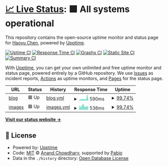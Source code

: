 # [📈 Live Status](https://demo.upptime.js.org): <!--live status--> **🟩 All systems operational**

This repository contains the open-source uptime monitor and status page for [Haoyu Chen](https://blog.null-qwerty.work), powered by [Upptime](https://github.com/upptime/upptime).

[![Uptime CI](https://github.com/null-qwerty/status/workflows/Uptime%20CI/badge.svg)](https://github.com/null-qwerty/status/actions?query=workflow%3A%22Uptime+CI%22)
[![Response Time CI](https://github.com/null-qwerty/status/workflows/Response%20Time%20CI/badge.svg)](https://github.com/null-qwerty/status/actions?query=workflow%3A%22Response+Time+CI%22)
[![Graphs CI](https://github.com/null-qwerty/status/workflows/Graphs%20CI/badge.svg)](https://github.com/null-qwerty/status/actions?query=workflow%3A%22Graphs+CI%22)
[![Static Site CI](https://github.com/null-qwerty/status/workflows/Static%20Site%20CI/badge.svg)](https://github.com/null-qwerty/status/actions?query=workflow%3A%22Static+Site+CI%22)
[![Summary CI](https://github.com/null-qwerty/status/workflows/Summary%20CI/badge.svg)](https://github.com/null-qwerty/status/actions?query=workflow%3A%22Summary+CI%22)

With [Upptime](https://upptime.js.org), you can get your own unlimited and free uptime monitor and status page, powered entirely by a GitHub repository. We use [Issues](https://github.com/null-qwerty/status/issues) as incident reports, [Actions](https://github.com/null-qwerty/status/actions) as uptime monitors, and [Pages](https://demo.upptime.js.org) for the status page.

<!--start: status pages-->
<!-- This summary is generated by Upptime (https://github.com/upptime/upptime) -->
<!-- Do not edit this manually, your changes will be overwritten -->
<!-- prettier-ignore -->
| URL | Status | History | Response Time | Uptime |
| --- | ------ | ------- | ------------- | ------ |
| <img alt="" src="https://icons.duckduckgo.com/ip3/blog.null-qwerty.work.ico" height="13"> [blog](https://blog.null-qwerty.work) | 🟩 Up | [blog.yml](https://github.com/null-qwerty/status/commits/HEAD/history/blog.yml) | <details><summary><img alt="Response time graph" src="./graphs/blog/response-time-week.png" height="20"> 590ms</summary><br><a href="https://status.null-qwerty.top/history/blog"><img alt="Response time 585" src="https://img.shields.io/endpoint?url=https%3A%2F%2Fraw.githubusercontent.com%2Fnull-qwerty%2Fstatus%2FHEAD%2Fapi%2Fblog%2Fresponse-time.json"></a><br><a href="https://status.null-qwerty.top/history/blog"><img alt="24-hour response time 536" src="https://img.shields.io/endpoint?url=https%3A%2F%2Fraw.githubusercontent.com%2Fnull-qwerty%2Fstatus%2FHEAD%2Fapi%2Fblog%2Fresponse-time-day.json"></a><br><a href="https://status.null-qwerty.top/history/blog"><img alt="7-day response time 590" src="https://img.shields.io/endpoint?url=https%3A%2F%2Fraw.githubusercontent.com%2Fnull-qwerty%2Fstatus%2FHEAD%2Fapi%2Fblog%2Fresponse-time-week.json"></a><br><a href="https://status.null-qwerty.top/history/blog"><img alt="30-day response time 585" src="https://img.shields.io/endpoint?url=https%3A%2F%2Fraw.githubusercontent.com%2Fnull-qwerty%2Fstatus%2FHEAD%2Fapi%2Fblog%2Fresponse-time-month.json"></a><br><a href="https://status.null-qwerty.top/history/blog"><img alt="1-year response time 585" src="https://img.shields.io/endpoint?url=https%3A%2F%2Fraw.githubusercontent.com%2Fnull-qwerty%2Fstatus%2FHEAD%2Fapi%2Fblog%2Fresponse-time-year.json"></a></details> | <details><summary><a href="https://status.null-qwerty.top/history/blog">99.74%</a></summary><a href="https://status.null-qwerty.top/history/blog"><img alt="All-time uptime 99.76%" src="https://img.shields.io/endpoint?url=https%3A%2F%2Fraw.githubusercontent.com%2Fnull-qwerty%2Fstatus%2FHEAD%2Fapi%2Fblog%2Fuptime.json"></a><br><a href="https://status.null-qwerty.top/history/blog"><img alt="24-hour uptime 100.00%" src="https://img.shields.io/endpoint?url=https%3A%2F%2Fraw.githubusercontent.com%2Fnull-qwerty%2Fstatus%2FHEAD%2Fapi%2Fblog%2Fuptime-day.json"></a><br><a href="https://status.null-qwerty.top/history/blog"><img alt="7-day uptime 99.74%" src="https://img.shields.io/endpoint?url=https%3A%2F%2Fraw.githubusercontent.com%2Fnull-qwerty%2Fstatus%2FHEAD%2Fapi%2Fblog%2Fuptime-week.json"></a><br><a href="https://status.null-qwerty.top/history/blog"><img alt="30-day uptime 99.76%" src="https://img.shields.io/endpoint?url=https%3A%2F%2Fraw.githubusercontent.com%2Fnull-qwerty%2Fstatus%2FHEAD%2Fapi%2Fblog%2Fuptime-month.json"></a><br><a href="https://status.null-qwerty.top/history/blog"><img alt="1-year uptime 99.76%" src="https://img.shields.io/endpoint?url=https%3A%2F%2Fraw.githubusercontent.com%2Fnull-qwerty%2Fstatus%2FHEAD%2Fapi%2Fblog%2Fuptime-year.json"></a></details>
| <img alt="" src="https://icons.duckduckgo.com/ip3/images.null-qwerty.work.ico" height="13"> [images](https://images.null-qwerty.work/large_evcg11c.png) | 🟩 Up | [images.yml](https://github.com/null-qwerty/status/commits/HEAD/history/images.yml) | <details><summary><img alt="Response time graph" src="./graphs/images/response-time-week.png" height="20"> 536ms</summary><br><a href="https://status.null-qwerty.top/history/images"><img alt="Response time 544" src="https://img.shields.io/endpoint?url=https%3A%2F%2Fraw.githubusercontent.com%2Fnull-qwerty%2Fstatus%2FHEAD%2Fapi%2Fimages%2Fresponse-time.json"></a><br><a href="https://status.null-qwerty.top/history/images"><img alt="24-hour response time 580" src="https://img.shields.io/endpoint?url=https%3A%2F%2Fraw.githubusercontent.com%2Fnull-qwerty%2Fstatus%2FHEAD%2Fapi%2Fimages%2Fresponse-time-day.json"></a><br><a href="https://status.null-qwerty.top/history/images"><img alt="7-day response time 536" src="https://img.shields.io/endpoint?url=https%3A%2F%2Fraw.githubusercontent.com%2Fnull-qwerty%2Fstatus%2FHEAD%2Fapi%2Fimages%2Fresponse-time-week.json"></a><br><a href="https://status.null-qwerty.top/history/images"><img alt="30-day response time 544" src="https://img.shields.io/endpoint?url=https%3A%2F%2Fraw.githubusercontent.com%2Fnull-qwerty%2Fstatus%2FHEAD%2Fapi%2Fimages%2Fresponse-time-month.json"></a><br><a href="https://status.null-qwerty.top/history/images"><img alt="1-year response time 544" src="https://img.shields.io/endpoint?url=https%3A%2F%2Fraw.githubusercontent.com%2Fnull-qwerty%2Fstatus%2FHEAD%2Fapi%2Fimages%2Fresponse-time-year.json"></a></details> | <details><summary><a href="https://status.null-qwerty.top/history/images">99.74%</a></summary><a href="https://status.null-qwerty.top/history/images"><img alt="All-time uptime 99.76%" src="https://img.shields.io/endpoint?url=https%3A%2F%2Fraw.githubusercontent.com%2Fnull-qwerty%2Fstatus%2FHEAD%2Fapi%2Fimages%2Fuptime.json"></a><br><a href="https://status.null-qwerty.top/history/images"><img alt="24-hour uptime 100.00%" src="https://img.shields.io/endpoint?url=https%3A%2F%2Fraw.githubusercontent.com%2Fnull-qwerty%2Fstatus%2FHEAD%2Fapi%2Fimages%2Fuptime-day.json"></a><br><a href="https://status.null-qwerty.top/history/images"><img alt="7-day uptime 99.74%" src="https://img.shields.io/endpoint?url=https%3A%2F%2Fraw.githubusercontent.com%2Fnull-qwerty%2Fstatus%2FHEAD%2Fapi%2Fimages%2Fuptime-week.json"></a><br><a href="https://status.null-qwerty.top/history/images"><img alt="30-day uptime 99.76%" src="https://img.shields.io/endpoint?url=https%3A%2F%2Fraw.githubusercontent.com%2Fnull-qwerty%2Fstatus%2FHEAD%2Fapi%2Fimages%2Fuptime-month.json"></a><br><a href="https://status.null-qwerty.top/history/images"><img alt="1-year uptime 99.76%" src="https://img.shields.io/endpoint?url=https%3A%2F%2Fraw.githubusercontent.com%2Fnull-qwerty%2Fstatus%2FHEAD%2Fapi%2Fimages%2Fuptime-year.json"></a></details>

<!--end: status pages-->

[**Visit our status website →**](https://demo.upptime.js.org)

## 📄 License

- Powered by: [Upptime](https://github.com/upptime/upptime)
- Code: [MIT](./LICENSE) © [Anand Chowdhary](https://anandchowdhary.com), supported by [Pabio](https://pabio.com)
- Data in the `./history` directory: [Open Database License](https://opendatacommons.org/licenses/odbl/1-0/)
